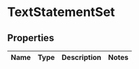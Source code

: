 
# TextStatementSet

## Properties
Name | Type | Description | Notes
------------ | ------------- | ------------- | -------------




